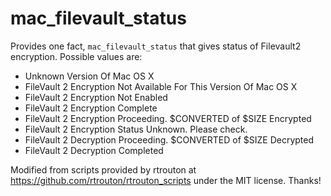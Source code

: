 # mac_filevault_status

Provides one fact, `mac_filevault_status` that gives status of Filevault2 encryption.
Possible values are:
 - Unknown Version Of Mac OS X
 - FileVault 2 Encryption Not Available For This Version Of Mac OS X
 - FileVault 2 Encryption Not Enabled
 - FileVault 2 Encryption Complete
 - FileVault 2 Encryption Proceeding. $CONVERTED of $SIZE Encrypted
 - FileVault 2 Encryption Status Unknown. Please check.
 - FileVault 2 Decryption Proceeding. $CONVERTED of $SIZE Decrypted
 - FileVault 2 Decryption Completed


Modified from scripts provided by rtrouton at https://github.com/rtrouton/rtrouton_scripts under the MIT license. Thanks!
